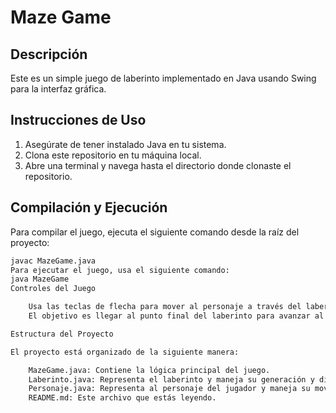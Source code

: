 # Maze Game

## Descripción
Este es un simple juego de laberinto implementado en Java usando Swing para la interfaz gráfica.

## Instrucciones de Uso
1. Asegúrate de tener instalado Java en tu sistema.
2. Clona este repositorio en tu máquina local.
3. Abre una terminal y navega hasta el directorio donde clonaste el repositorio.

## Compilación y Ejecución
Para compilar el juego, ejecuta el siguiente comando desde la raíz del proyecto:
```bash
javac MazeGame.java
Para ejecutar el juego, usa el siguiente comando:
java MazeGame
Controles del Juego

    Usa las teclas de flecha para mover al personaje a través del laberinto.
    El objetivo es llegar al punto final del laberinto para avanzar al siguiente nivel.

Estructura del Proyecto

El proyecto está organizado de la siguiente manera:

    MazeGame.java: Contiene la lógica principal del juego.
    Laberinto.java: Representa el laberinto y maneja su generación y dibujo.
    Personaje.java: Representa al personaje del jugador y maneja su movimiento.
    README.md: Este archivo que estás leyendo.

